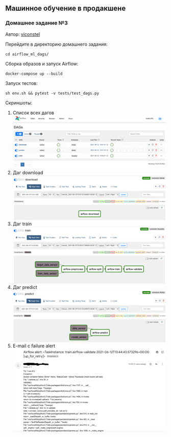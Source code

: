 ## Машинное обучение в продакшене
### Домашнее задание №3 

Автор: [viconstel](https://data.mail.ru/profile/k.elizarov/)

Перейдите в директорию домашнего задания:
 ```
 cd airflow_ml_dags/
```
Сборка образов и запуск Airflow:
```
docker-compose up --build
```
Запуск тестов:
```
sh env.sh && pytest -v tests/test_dags.py
```
Скриншоты:
1. Список всех дагов
![image](./screenshots/all_dags.png)
2. Даг download
![image](./screenshots/download_dag.png)
3. Даг train
![image](./screenshots/train_dag.png)
4. Даг predict
![image](./screenshots/predict_dag.png)
5. E-mail с failure alert
![image](./screenshots/alert.png)